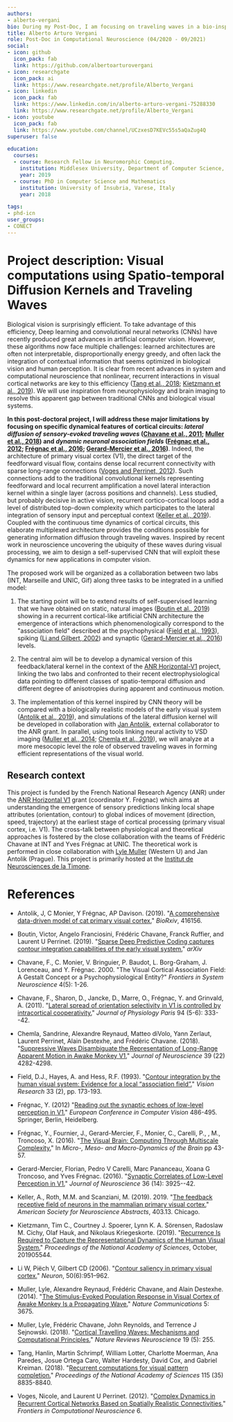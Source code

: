 ```yaml
---
authors:
- alberto-vergani
bio: During my Post-Doc, I am focusing on traveling waves in a bio-inspired neural network.
title: Alberto Arturo Vergani
role: Post-Doc in Computational Neuroscience (04/2020 - 09/2021)
social:
- icon: github
  icon_pack: fab
  link: https://github.com/albertoarturovergani
- icon: researchgate
  icon_pack: ai
  link: https://www.researchgate.net/profile/Alberto_Vergani
- icon: linkedin
  icon_pack: fab
  link: https://www.linkedin.com/in/alberto-arturo-vergani-75288330
  link: https://www.researchgate.net/profile/Alberto_Vergani
- icon: youtube
  icon_pack: fab
  link: https://www.youtube.com/channel/UCzxesD7KEVc55s5aQaZug4Q
superuser: false

education:
  courses:
  - course: Research Fellow in Neuromorphic Computing.
    institution: Middlesex University, Department of Computer Science, London, UK
    year: 2019
  - course: PhD in Computer Science and Mathematics
    institution: University of Insubria, Varese, Italy
    year: 2018

tags:
- phd-icn
user_groups:
- CONECT
---
```


# Project description: Visual computations using Spatio-temporal Diffusion Kernels and Traveling Waves

Biological vision is surprisingly efficient. To take advantage of this efficiency, Deep learning and convolutional neural networks (CNNs) have recently produced great advances in artificial computer vision. However, these algorithms now face multiple challenges: learned architectures are often not interpretable, disproportionally energy greedy, and often lack the integration of contextual information that seems optimized in biological vision and human perception. It is clear from recent advances in system and computational neuroscience that nonlinear, recurrent interactions in visual cortical networks are key to this efficiency ([Tang et al., 2018](#Tang18); [Kietzmann et al., 2019](#Kietzmann19)). We will use inspiration from neurophysiology and brain imaging to resolve this apparent gap between traditional CNNs and biological visual systems.

**In this post-doctoral project, I will address these major limitations by focusing on specific dynamical features of cortical circuits: _lateral diffusion of sensory-evoked traveling waves_ ([Chavane et al., 2011](#Chavane2000); [Muller et al., 2018](#muller2018cortical)) and _dynamic neuronal association fields_ ([Frégnac et al., 2012](#Frégnac2012); [Frégnac et al., 2016](#Frégnac2016); [Gerard-Mercier et al., 2016](#gerard2016synaptic))**. Indeed, the architecture of primary visual cortex (V1), the direct target of the feedforward visual flow, contains dense local recurrent connectivity with sparse long-range connections ([Voges and Perrinet, 2012](#Voges12)). Such connections add to the traditional convolutional kernels representing feedforward and local recurrent amplification a novel lateral interaction kernel within a single layer (across positions and channels). Less studied, but probably decisive in active vision, recurrent cortico-cortical loops add a level of distributed top-down complexity which participates to the lateral integration of sensory input and perceptual context ([Keller et al., 2019](#Keller2019)). Coupled with the continuous time dynamics of cortical circuits, this elaborate multiplexed architecture provides the conditions possible for generating information diffusion through traveling waves. Inspired by recent work in neuroscience uncovering the ubiquity of these waves during visual processing, we aim to design a self-supervised CNN that will exploit these dynamics for new applications in computer vision.

The proposed work will be organized as a collaboration between two labs (INT, Marseille and UNIC, Gif) along three tasks to be integrated in a unified model:

1. The starting point will be to extend results of self-supervised learning that we have obtained on static, natural images ([Boutin et al., 2019](#BoutinFranciosiniChavaneRuffierPerrinet20)) showing in a recurrent cortical-like artificial CNN architecture the emergence of interactions which phenomenologically correspond to the "association field" described at the psychophysical ([Field et al., 1993](#Field1993)), spiking ([Li and Gilbert, 2002](#Li2002)) and synaptic ([Gerard-Mercier et al., 2016](#gerard2016synaptic)) levels.

2. The central aim will be to develop a dynamical version of this feedback/lateral kernel in the context of the [ANR Horizontal-V1](https://laurentperrinet.github.io/grant/anr-horizontal-v1/) project, linking the two labs and confronted to their recent electrophysiological data pointing to different classes of spatio-temporal diffusion and different degree of anisotropies during apparent and continuous motion.

3. The implementation of this kernel inspired by CNN theory will be compared with a biologically realistic models of the early visual system ([Antolik et al., 2019](#Antolik2019)), and simulations of the lateral diffusion kernel will be developed in collaboration with [Jan Antolik](https://antolik.net/), external collaborator to the ANR grant.  In parallel, using tools linking neural activity to VSD imaging ([Muller et al., 2014](#muller2014stimulus); [Chemla et al., 2019](#Chemla2018)), we will analyze at a more mesocopic level the role of observed traveling waves in forming efficient representations of the visual world.


## Research context

This project is funded by the French National Research Agency (ANR) under the [ANR Horizontal V1](https://laurentperrinet.github.io/grant/anr-horizontal-v1/) grant (coordinator Y. Frégnac) which aims at understanding the emergence of sensory predictions linking local shape attributes (orientation, contour) to global indices of movement (direction, speed, trajectory) at the earliest stage of cortical processing (primary visual cortex, i.e. V1). The cross-talk between physiological and theoretical approaches is fostered by the close collaboration with the teams of Frédéric Chavane at INT and Yves Frégnac at UNIC. The theoretical work is performed in close collaboration with [Lyle Muller](https://www.mullerlab.ca/) (Western U) and Jan Antolik (Prague). This project is primarily hosted at the [Institut de Neurosciences de la Timone](http://www.int.univ-amu.fr/?lang=en).


# References

* <a name="Antolik2019"> Antolik, J, C Monier, Y Frégnac, AP Davison. (2019). </a> "[A comprehensive data-driven model of cat primary visual cortex.](https://www.biorxiv.org/content/10.1101/416156v1)" *BioRxiv*, 416156.

* <a name="BoutinFranciosiniChavaneRuffierPerrinet20"> Boutin, Victor, Angelo Franciosini, Frédéric Chavane, Franck Ruffier, and Laurent U Perrinet. (2019). </a> "[Sparse Deep Predictive Coding captures contour integration capabilities of the early visual system.](https://arxiv.org/abs/1902.07651)" *arXiv*

* <a name="Chavane2000"> Chavane, F., C. Monier, V. Bringuier, P. Baudot, L. Borg-Graham, J. Lorenceau, and Y. Frégnac. 2000. </a> "The Visual Cortical Association Field: A Gestalt Concept or a Psychophysiological Entity?" *Frontiers in System Neuroscience* 4(5): 1-26.

* <a name="Chavane2011"> Chavane, F., Sharon, D., Jancke, D., Marre, O., Frégnac, Y. and Grinvald, A.  (2011). </a> "[Lateral spread of orientation selectivity in V1 is controlled by intracortical cooperativity.](https://doi.org/10.1016/S0928-4257(00)01096-2)" *Journal of Physiology Paris* 94 (5-6): 333--42.

* <a name="Chemla2018"> Chemla, Sandrine, Alexandre Reynaud, Matteo diVolo, Yann Zerlaut, Laurent Perrinet, Alain Destexhe, and Frédéric Chavane. </a> (2018). "[Suppressive Waves Disambiguate the Representation of Long-Range Apparent Motion in Awake Monkey V1.](https://doi.org/10.1523/JNEUROSCI.2792-18.2019)" *Journal of Neuroscience* 39 (22) 4282-4298.

* <a name="Field1993"> Field, D.J., Hayes, A. and Hess, R.F. (1993). </a> "[Contour integration by the human visual system: Evidence for a local “association field”.](https://doi.org/10.1016/0042-6989(93)90156-Q)" *Vision Research* 33 (2), pp. 173-193.

* <a name="Frégnac2012"> Frégnac, Y. (2012)  </a> "[Reading out the synaptic echoes of low-level perception in V1.](https://hal.archives-ouvertes.fr/hal-01685152/)" *European Conference in Computer Vision* 486-495. Springer, Berlin, Heidelberg.

* <a name="Frégnac2016"> Frégnac, Y., Fournier, J., Gerard-Mercier, F., Monier, C., Carelli, P., , M., Troncoso, X. (2016).  </a> "[The Visual Brain: Computing Through Multiscale Complexity.](https://link-springer-com.insb.bib.cnrs.fr/content/pdf/10.1007%2F978-3-319-28802-4_4.pdf)" In *Micro-, Meso- and Macro-Dynamics of the Brain* pp 43-57.

* <a name="gerard2016synaptic"> Gerard-Mercier, Florian, Pedro V Carelli, Marc Pananceau, Xoana G Troncoso, and Yves Frégnac. (2016). </a> "[Synaptic Correlates of Low-Level Perception in V1.](https://www.jneurosci.org/content/36/14/3925)" *Journal of Neuroscience* 36 (14): 3925--42.

* <a name="Keller2019">Keller, A., Roth, M.M. and Scanziani, M. (2019).  </a> 2019. "[The feedback receptive field of neurons in the mammalian primary visual cortex.](https://www.abstractsonline.com/pp8/#!/7883/presentation/65856)" *American Society for Neuroscience Abstracts*,  403.13. Chicago.

* <a name="Kietzmann19">Kietzmann, Tim C., Courtney J. Spoerer, Lynn K. A. Sörensen, Radoslaw M. Cichy, Olaf Hauk, and Nikolaus Kriegeskorte. </a> (2019). "[Recurrence Is Required to Capture the Representational Dynamics of the Human Visual System.](https://doi.org/10/gf9j2t)" *Proceedings of the National Academy of Sciences*, October, 201905544.

* <a name="Li2002">Li W, Piëch V, Gilbert CD</a>  (2006). "[Contour saliency in primary visual cortex.](http://www.paper.edu.cn/scholar/showpdf/MUz2UN2INTA0eQxeQh)" *Neuron*, 50(6):951–962.

* <a name="muller2014stimulus">Muller, Lyle, Alexandre Reynaud, Frédéric Chavane, and Alain Destexhe. </a> (2014). "[The Stimulus-Evoked Population Response in Visual Cortex of Awake Monkey Is a Propagating Wave.](http://www.int.univ-amu.fr/IMG/pdf/Muller_Nature_Communications2014.pdf)" *Nature Communications* 5: 3675.

* <a name="muller2018cortical"> Muller, Lyle, Frédéric Chavane, John Reynolds, and Terrence J Sejnowski. </a> (2018). "[Cortical Travelling Waves: Mechanisms and Computational Principles.](https://papers.cnl.salk.edu/PDFs/Cortical%20travelling%20waves_%20mechanisms%20and%20computational%20principles.%202018-4515.pdf)" *Nature Reviews Neuroscience* 19 (5): 255.

* <a name="Tang18">Tang, Hanlin, Martin Schrimpf, William Lotter, Charlotte Moerman, Ana Paredes, Josue Ortega Caro, Walter Hardesty, David Cox, and Gabriel Kreiman. </a> (2018). "[Recurrent computations for visual pattern completion.](https://doi.org/10.1073/pnas.1719397115)" *Proceedings of the National Academy of Sciences* 115 (35) 8835-8840.

* <a name="Voges12"> Voges, Nicole, and Laurent U Perrinet.</a> (2012). "[Complex Dynamics in Recurrent Cortical Networks Based on Spatially Realistic Connectivities.](https://doi.org/10.3389/fncom.2012.00041)" *Frontiers in Computational Neuroscience* 6.
